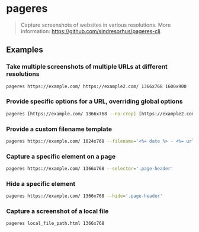 # pageres

> Capture screenshots of websites in various resolutions. More information: <https://github.com/sindresorhus/pageres-cli>.

## Examples

### Take multiple screenshots of multiple URLs at different resolutions

```bash
pageres https://example.com/ https://example2.com/ 1366x768 1600x900
```

### Provide specific options for a URL, overriding global options

```bash
pageres [https://example.com/ 1366x768 --no-crop] [https://example2.com/ 1024x768] [-c|--crop]
```

### Provide a custom filename template

```bash
pageres https://example.com/ 1024x768 --filename='<%= date %> - <%= url %>'
```

### Capture a specific element on a page

```bash
pageres https://example.com/ 1366x768 --selector='.page-header'
```

### Hide a specific element

```bash
pageres https://example.com/ 1366x768 --hide='.page-header'
```

### Capture a screenshot of a local file

```bash
pageres local_file_path.html 1366x768
```
